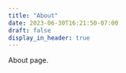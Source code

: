 ```yaml
---
title: "About"
date: 2023-06-30T16:21:50-07:00
draft: false
display_in_header: true
---
```


About page.